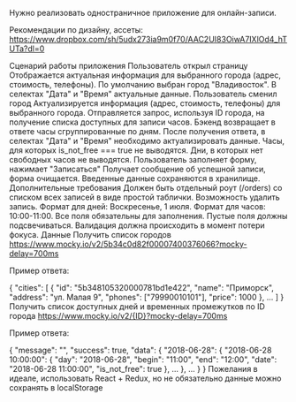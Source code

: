 Нужно реализовать одностраничное приложение для онлайн-записи.

Рекомендации по дизайну, ассеты: https://www.dropbox.com/sh/5udx273ia9m0f70/AAC2UI83OiwA7IXlOd4_hTUTa?dl=0

Сценарий работы приложения
Пользователь открыл страницу
Отображается актуальная информация для выбранного города (адрес, стоимость, телефоны).
По умолчанию выбран город "Владивосток".
В селектах "Дата" и "Время" актуальные данные.
Пользователь сменил город
Актуализируется информация (адрес, стоимость, телефоны) для выбранного города.
Отправляется запрос, используя ID города, на получение списка доступных для записи часов. Бэкенд возвращает в ответе часы сгруппированные по дням.
После получения ответа, в селектах "Дата" и "Время" необходимо актуализировать данные. Часы, для которых is_not_free === true не выводятся. 
Дни, в которых нет свободных часов не выводятся.
Пользователь заполняет форму, нажимает "Записаться"
Получает сообщение об успешной записи, форма очищается.
Введенные данные сохраняются в хранилище.
Дополнительные требования
Должен быть отдельный роут (/orders) со списком всех записей в виде простой таблички. Возможность удалить запись.
Формат для дней: Воскресенье, 1 июля. Формат для часов: 10:00-11:00.
Все поля обязательны для заполнения. Пустые поля должны подсвечиваться. Валидация должна происходить в момент потери фокуса.
Данные
Получить список городов
https://www.mocky.io/v2/5b34c0d82f00007400376066?mocky-delay=700ms

Пример ответа:

{
    "cities": [
        {
            "id": "5b348105320000781bd1e422",
            "name": "Приморск",
            "address": "ул. Малая 9",
            "phones": ["79990010101"],
            "price": 1000
        },
        ...
    ]
}
Получить список доступных дней и временных промежутков по ID города
https://www.mocky.io/v2/{ID}?mocky-delay=700ms

Пример ответа:

{
    "message": "",
    "success": true,
    "data": {
        "2018-06-28": {
            "2018-06-28 10:00:00": {
                "day": "2018-06-28",
                "begin": "11:00",
                "end": "12:00",
                "date": "2018-06-28 11:00:00",
                "is_not_free": true
            },
            ...
        },
        ...
    }
}
Пожелания
в идеале, использовать React + Redux, но не обязательно
данные можно сохранять в localStorage